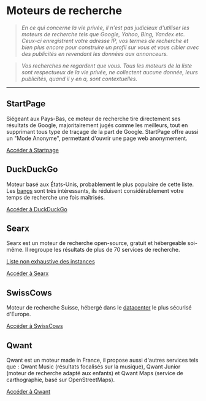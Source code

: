 # Moteurs de recherche

> *En ce qui concerne la vie privée, il n'est pas judicieux d'utiliser les moteurs de recherche tels que Google, Yahoo, Bing, Yandex etc. Ceux-ci enregistrent votre adresse IP, vos termes de recherche et bien plus encore pour construire un profil sur vous et vous cibler avec des publicités en revendant les données aux annonceurs.*

> *Vos recherches ne regardent que vous. Tous les moteurs de la liste sont respectueux de la vie privée, ne collectent aucune donnée, leurs publicités, quand il y en a, sont contextuelles.*

---

## StartPage

Siégeant aux Pays-Bas, ce moteur de recherche tire directement ses résultats de Google, majoritairement jugés comme les meilleurs, tout en supprimant tous type de traçage de la part de Google. StartPage offre aussi un "Mode Anonyme", permettant d'ouvrir une page web anonymement.

[Accéder à Startpage](https://www.startpage.com)

## DuckDuckGo

Moteur basé aux États-Unis, probablement le plus populaire de cette liste. Les [bangs](https://duckduckgo.com/bang) sont très intéressants, ils réduisent considérablement votre temps de recherche une fois maîtrisés.

[Accéder à DuckDuckGo](https://duckduckgo.com)

## Searx

Searx est un moteur de recherche open-source, gratuit et hébergeable soi-même. Il regroupe les résultats de plus de 70 services de recherche.

[Liste non exhaustive des instances](https://searx.space)

[Accéder à Searx](https://searx.me)

## SwissCows

Moteur de recherche Suisse, hébergé dans le [datacenter](https://www.mount10.ch/fr/mount10/swiss-fort-knox/) le plus sécurisé d'Europe.

[Accéder à SwissCows](https://swisscows.com)

## Qwant

Qwant est un moteur made in France, il propose aussi d'autres services tels que : Qwant Music (résultats focalisés sur la musique), Qwant Junior (moteur de recherche adapté aux enfants) et Qwant Maps (service de carthographie, basé sur OpenStreetMaps).

[Accéder à Qwant](https://www.qwant.fr/)
